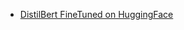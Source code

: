 - [DistilBert FineTuned on HuggingFace](https://huggingface.co/Shehab03/distilbert-finetuned-on-fake-true-news-for-classification)
